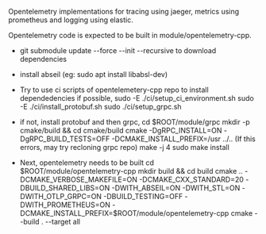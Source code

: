 Opentelemetry implementations for tracing using jaeger, metrics using prometheus and logging using elastic.

Opentelemetry code is expected to be built in module/opentelemetry-cpp. 
* git submodule update --force --init --recursive to download dependencies

* install abseil (eg: sudo apt install libabsl-dev)

* Try to use ci scripts of opentelemetery-cpp repo to install dependedencies if possible, 
    sudo -E ./ci/setup_ci_environment.sh
    sudo -E ./ci/install_protobuf.sh 
    sudo ./ci/setup_grpc.sh

* if not, install protobuf and then grpc,
    cd $ROOT/module/grpc
    mkdir -p cmake/build && cd cmake/build
    cmake -DgRPC_INSTALL=ON -DgRPC_BUILD_TESTS=OFF -DCMAKE_INSTALL_PREFIX=/usr ../..
    (If this errors, may try recloning grpc repo)
    make -j 4
    sudo make install

* Next, opentelemetry needs to be built
    cd $ROOT/module/opentelemetry-cpp
    mkdir build && cd build
    cmake .. -DCMAKE_VERBOSE_MAKEFILE=ON -DCMAKE_CXX_STANDARD=20 -DBUILD_SHARED_LIBS=ON -DWITH_ABSEIL=ON -DWITH_STL=ON -DWITH_OTLP_GRPC=ON -DBUILD_TESTING=OFF -DWITH_PROMETHEUS=ON -DCMAKE_INSTALL_PREFIX=$ROOT/module/opentelemetry-cpp
    cmake --build . --target all
